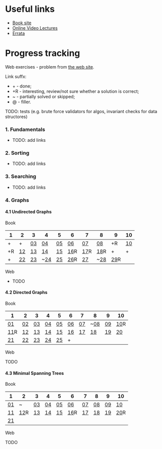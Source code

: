 # Useful links

* [Book site](http://algs4.cs.princeton.edu)
* [Online Video Lectures](http://www.cs.princeton.edu/courses/archive/fall16/cos226/lectures.html)
* [Errata](http://algs4.cs.princeton.edu/errata/)

# Progress tracking

Web exercises - problem from [the web site](http://algs4.cs.princeton.edu).

Link suffx:
* \+ - done;
* +R - interesting, review/not sure whether a solution is correct;
* \~ - partially solved or skipped;
* @ - filler.

TODO: tests (e.g. brute force validators for algos, invariant checks for data structores)

### 1. Fundamentals

* TODO: add links

### 2. Sorting

* TODO: add links

### 3. Searching

* TODO: add links

### 4. Graphs

#### 4.1 Undirected Graphs

Book

| 1 | 2 | 3 | 4 | 5 | 6 | 7 | 8 | 9 | 10 
----|---|---|---|---|---|---|---|---|----
| + | + |[03](Solutions/src/chapter_4/section_1/Solution_03.java)|[04](Solutions/src/chapter_4/section_1/Solution_04.java)|[05](Solutions/src/chapter_4/section_1/Solution_05.java)|[06](Solutions/src/chapter_4/section_1/Solution_06.java)|[07](Solutions/src/chapter_4/section_1/Solution_07.java)|[08](Solutions/src/chapter_4/section_1/Solution_08.java)|+R|[10](Solutions/src/chapter_4/section_1/Solution_10.java)|
| +R |[12](Solutions/src/chapter_4/section_1/Solution_12.java)|[13](Solutions/src/chapter_4/section_1/Solution_13.java)|[14](Solutions/src/chapter_4/section_1/Solution_14.java)|[15](Solutions/src/chapter_4/section_1/Solution_15.java)|[16](Solutions/src/chapter_4/section_1/Solution_16.java)R|[17](Solutions/src/chapter_4/section_1/Solution_17.java)R|[18](Solutions/src/chapter_4/section_1/Solution_18.java)R| + | + |
| + |[22](Solutions/src/chapter_4/section_1/Solution_22.java)|[23](Solutions/src/chapter_4/section_1/Solution_23.java)|\~[24](Solutions/src/chapter_4/section_1/Solution_24.java)|[25](Solutions/src/chapter_4/section_1/Solution_25.java)|[26](Solutions/src/chapter_4/section_1/Solution_26.java)R|[27](Solutions/src/chapter_4/section_1/Solution_27.java)|\~[28](Solutions/src/chapter_4/section_1/Solution_28.java)|[29](Solutions/src/chapter_4/section_1/Solution_29.java)R|

Web

* TODO

#### 4.2 Directed Graphs

Book

| 1 | 2 | 3 | 4 | 5 | 6 | 7 | 8 | 9 | 10
----|---|---|---|---|---|---|---|---|----
|[01](Solutions/src/chapter_4/section_2/Solution_01.java)|[02](Solutions/src/chapter_4/section_2/Solution_02.java)|[03](Solutions/src/chapter_4/section_2/Solution_03.java)|[04](Solutions/src/chapter_4/section_2/Solution_04.java)|[05](Solutions/src/chapter_4/section_2/Solution_05.java)|[06](Solutions/src/chapter_4/section_2/Solution_06.java)|[07](Solutions/src/chapter_4/section_2/Solution_07.java)|\~[08](Solutions/src/chapter_4/section_2/Solution_08.java)|[09](Solutions/src/chapter_4/section_2/Solution_09.java)|[10](Solutions/src/chapter_4/section_2/Solution_10.java)R|
|[11](Solutions/src/chapter_4/section_2/Solution_11.java)R|[12](Solutions/src/chapter_4/section_2/Solution_12.java)|[13](Solutions/src/chapter_4/section_2/Solution_13.java)|[14](Solutions/src/chapter_4/section_2/Solution_14.java)|[15](Solutions/src/chapter_4/section_2/Solution_15.java)|[16](Solutions/src/chapter_4/section_2/Solution_16.java)|[17](Solutions/src/chapter_4/section_2/Solution_17.java)|[18](Solutions/src/chapter_4/section_2/Solution_18.java)|[19](Solutions/src/chapter_4/section_2/Solution_19.java)|[20](Solutions/src/chapter_4/section_2/Solution_20.java)|
|[21](Solutions/src/chapter_4/section_2/Solution_21.java)|[22](Solutions/src/chapter_4/section_2/Solution_22.java)|[23](Solutions/src/chapter_4/section_2/Solution_23.java)|[24](Solutions/src/chapter_4/section_2/Solution_24.java)|[25](Solutions/src/chapter_4/section_2/Solution_25.java)|+

Web

TODO

#### 4.3 Minimal Spanning Trees

Book

| 1 | 2 | 3 | 4 | 5 | 6 | 7 | 8 | 9 | 10
----|---|---|---|---|---|---|---|---|----
|[01](Solutions/src/chapter_4/section_3/Solution_01.java)|\~|[03](Solutions/src/chapter_4/section_3/Solution_03.java)|[04](Solutions/src/chapter_4/section_3/Solution_04.java)|[05](Solutions/src/chapter_4/section_3/Solution_05.java)|[06](Solutions/src/chapter_4/section_3/Solution_06.java)|[07](Solutions/src/chapter_4/section_3/Solution_07.java)|[08](Solutions/src/chapter_4/section_3/Solution_08.java)|[09](Solutions/src/chapter_4/section_3/Solution_09.java)|[10](Solutions/src/chapter_4/section_3/Solution_10.java)|
|[11](Solutions/src/chapter_4/section_3/Solution_11.java)|[12](Solutions/src/chapter_4/section_3/Solution_12.java)R|[13](Solutions/src/chapter_4/section_3/Solution_13.java)|[14](Solutions/src/chapter_4/section_3/Solution_14.java)|[15](Solutions/src/chapter_4/section_3/Solution_15.java)|[16](Solutions/src/chapter_4/section_3/Solution_16.java)R|[17](Solutions/src/chapter_4/section_3/Solution_17.java)|[18](Solutions/src/chapter_4/section_3/Solution_18.java)|[19](Solutions/src/chapter_4/section_3/Solution_19.java)|[20](Solutions/src/chapter_4/section_3/Solution_20.java)R|
|[21](Solutions/src/chapter_4/section_3/Solution_21.java)

Web

TODO
